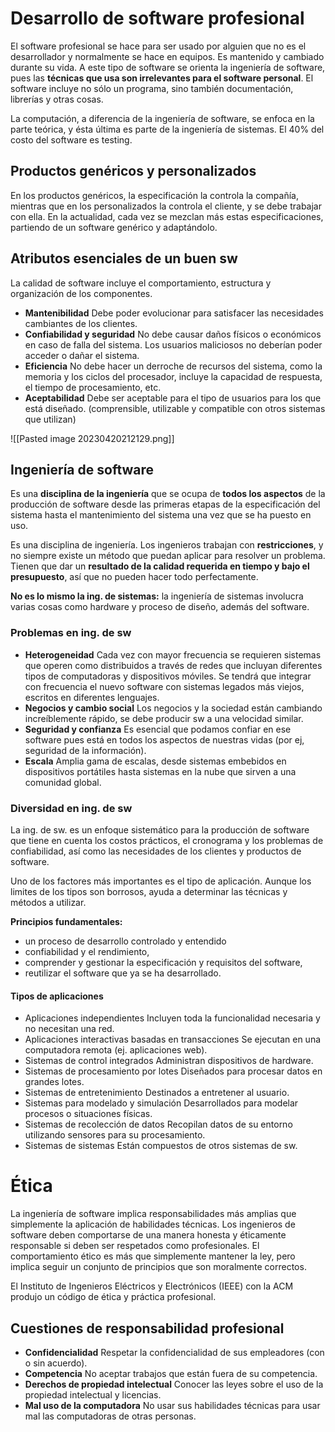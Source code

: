 # Desarrollo de software profesional

El software profesional se hace para ser usado por alguien que no es el desarrollador y normalmente se hace en equipos. Es mantenido y cambiado durante su vida. A este tipo de software se orienta la ingeniería de software, pues las **técnicas que usa son irrelevantes para el software personal**. El software incluye no sólo un programa, sino también documentación, librerías y otras cosas. 

La computación, a diferencia de la ingeniería de software, se enfoca en la parte teórica, y ésta última es parte de la ingeniería de sistemas. 
El 40% del costo del software es testing. 

## Productos genéricos y personalizados

En los productos genéricos, la especificación la controla la compañía, mientras que en los personalizados la controla el cliente, y se debe trabajar con ella. En la actualidad, cada vez se mezclan más estas especificaciones, partiendo de un software genérico y adaptándolo. 

## Atributos esenciales de un buen sw

La calidad de software incluye el comportamiento, estructura y organización de los componentes. 

- **Mantenibilidad**
	Debe poder evolucionar para satisfacer las necesidades cambiantes de los clientes.
- **Confiabilidad y seguridad**
	No debe causar daños físicos o económicos en caso de falla del sistema. Los usuarios maliciosos no deberían poder acceder o dañar el sistema.
- **Eficiencia**
	No debe hacer un derroche de recursos del sistema, como la memoria y los ciclos del procesador, incluye la capacidad de respuesta, el tiempo de procesamiento, etc.
- **Aceptabilidad**
	Debe ser aceptable para el tipo de usuarios para los que está diseñado. (comprensible, utilizable y compatible con otros sistemas que utilizan)

![[Pasted image 20230420212129.png]]

## Ingeniería de software

Es una **disciplina de la ingeniería** que se ocupa de **todos los aspectos** de la producción de software desde las primeras etapas de la especificación del sistema hasta el mantenimiento del sistema una vez que se ha puesto en uso.

Es una disciplina de ingeniería. Los ingenieros trabajan con **restricciones**, y no siempre existe un método que puedan aplicar para resolver un problema. Tienen que dar un **resultado de la calidad requerida en tiempo y bajo el presupuesto**, así que no pueden hacer todo perfectamente. 

**No es lo mismo la ing. de sistemas:** la ingeniería de sistemas involucra varias cosas como hardware y proceso de diseño, además del software. 

### Problemas en ing. de sw
- **Heterogeneidad** 
	Cada vez con mayor frecuencia se requieren sistemas que operen como distribuidos a través de redes que incluyan diferentes tipos de computadoras y dispositivos móviles. 
	Se tendrá que integrar con frecuencia el nuevo software con sistemas legados más viejos, escritos en diferentes lenguajes.
- **Negocios y cambio social**
	Los negocios y la sociedad están cambiando increíblemente rápido, se debe producir sw a una velocidad similar.
- **Seguridad y confianza**
	Es esencial que podamos confiar en ese software pues está en todos los aspectos de nuestras vidas (por ej, seguridad de la información).
- **Escala** 
	Amplia gama de escalas, desde sistemas embebidos en dispositivos portátiles hasta sistemas en la nube que sirven a una comunidad global.

### Diversidad en ing. de sw
La ing. de sw. es un enfoque sistemático para la producción de software que tiene en cuenta los costos prácticos, el cronograma y los problemas de confiabilidad, así como las necesidades de los clientes y productos de software.

Uno de los factores más importantes es el tipo de aplicación. Aunque los limites de los tipos son borrosos, ayuda a determinar las técnicas y métodos a utilizar.

**Principios fundamentales:**
- un proceso de desarrollo controlado y entendido
- confiabilidad y el rendimiento,
- comprender y gestionar la especificación y requisitos del software,
- reutilizar el software que ya se ha desarrollado.

#### Tipos de aplicaciones
- Aplicaciones independientes
	Incluyen toda la funcionalidad necesaria y no necesitan una red.
- Aplicaciones interactivas basadas en transacciones
	Se ejecutan en una computadora remota (ej. aplicaciones web).
- Sistemas de control integrados
	Administran dispositivos de hardware.
- Sistemas de procesamiento por lotes
	Diseñados para procesar datos en grandes lotes.
- Sistemas de entretenimiento
	Destinados a entretener al usuario.
- Sistemas para modelado y simulación
	Desarrollados para modelar procesos o situaciones físicas.
- Sistemas de recolección de datos
	Recopilan datos de su entorno utilizando sensores para su procesamiento.
- Sistemas de sistemas
	Están compuestos de otros sistemas de sw.

# Ética

La ingeniería de software implica responsabilidades más amplias que simplemente la aplicación de habilidades técnicas.
Los ingenieros de software deben comportarse de una manera honesta y éticamente responsable si deben ser respetados como profesionales.
El comportamiento ético es más que simplemente mantener la ley, pero implica seguir un conjunto de principios que son moralmente correctos.

El Instituto de Ingenieros Eléctricos y Electrónicos (IEEE) con la ACM produjo un código de ética y práctica profesional.

## Cuestiones de responsabilidad profesional

- **Confidencialidad**
	Respetar la confidencialidad de sus empleadores (con o sin acuerdo).
- **Competencia**
	No aceptar trabajos que están fuera de su competencia.
- **Derechos de propiedad intelectual**
	Conocer las leyes sobre el uso de la propiedad intelectual y licencias.
- **Mal uso de la computadora**
	No usar sus habilidades técnicas para usar mal las computadoras de otras personas.

